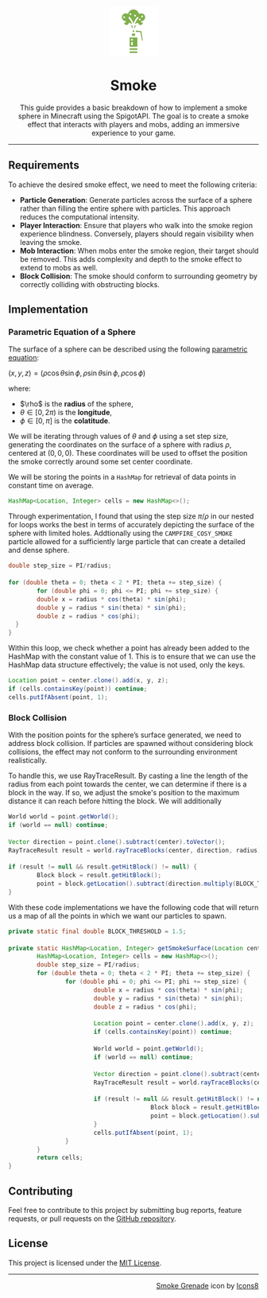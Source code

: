<p align="center"><img src="assets/smoke.png" alt="Smoke Icon"></p>
<h1 align="center">Smoke</h1>

<p align="center">This guide provides a basic breakdown of how to implement a smoke sphere in Minecraft using the SpigotAPI. The goal is to create a smoke effect that interacts with players and mobs, adding an immersive experience to your game.</p>

---

## Requirements

To achieve the desired smoke effect, we need to meet the following criteria:

- **Particle Generation**: Generate particles across the surface of a sphere rather than filling the entire sphere with particles. This approach reduces the computational intensity.
- **Player Interaction**: Ensure that players who walk into the smoke region experience blindness. Conversely, players should regain visibility when leaving the smoke.
- **Mob Interaction**: When mobs enter the smoke region, their target should be removed. This adds complexity and depth to the smoke effect to extend to mobs as well.
- **Block Collision**: The smoke should conform to surrounding geometry by correctly colliding with obstructing blocks.

## Implementation

### Parametric Equation of a Sphere

The surface of a sphere can be described using the following [parametric equation](https://en.wikipedia.org/wiki/Sphere#Parametric):

$(x, y, z) = (\rho \cos \theta \sin \phi, \rho \sin \theta \sin \phi, \rho \cos \phi)$

where:

- $\rho\$ is the **radius** of the sphere,
- $\theta \in [0, 2\pi)$ is the **longitude**,
- $\phi \in [0, \pi]$ is the **colatitude**.

We will be iterating through values of $\theta$ and $\phi$ using a set step size, generating the coordinates on the surface of a sphere with radius $\rho$, centered at $(0, 0, 0)$. These coordinates will be used to offset the position the smoke correctly around some set center coordinate.

We will be storing the points in a `HashMap` for retrieval of data points in constant time on average.

```java
HashMap<Location, Integer> cells = new HashMap<>();
```

Through experimentation, I found that using the step size $\pi / \rho$ in our nested for loops works the best in terms of accurately depicting the surface of the sphere with limited holes. Addtionally using the `CAMPFIRE_COSY_SMOKE` particle allowed for a sufficiently large particle that can create a detailed and dense sphere.

```java
double step_size = PI/radius;

for (double theta = 0; theta < 2 * PI; theta += step_size) {
        for (double phi = 0; phi <= PI; phi += step_size) {
        double x = radius * cos(theta) * sin(phi);
        double y = radius * sin(theta) * sin(phi);
        double z = radius * cos(phi);
  }
}
```

Within this loop, we check whether a point has already been added to the HashMap with the constant value of 1. This is to ensure that we can use the HashMap data structure effectively; the value is not used, only the keys.

```java
Location point = center.clone().add(x, y, z);
if (cells.containsKey(point)) continue;
cells.putIfAbsent(point, 1);
```

### Block Collision

With the position points for the sphere’s surface generated, we need to address block collision. If particles are spawned without considering block collisions, the effect may not conform to the surrounding environment realistically.

To handle this, we use RayTraceResult. By casting a line the length of the radius from each point towards the center, we can determine if there is a block in the way. If so, we adjust the smoke's position to the maximum distance it can reach before hitting the block. We will additionally 

```java
World world = point.getWorld();
if (world == null) continue;

Vector direction = point.clone().subtract(center).toVector();
RayTraceResult result = world.rayTraceBlocks(center, direction, radius);

if (result != null && result.getHitBlock() != null) {
        Block block = result.getHitBlock();
        point = block.getLocation().subtract(direction.multiply(BLOCK_THRESHOLD));
}
```

With these code implementations we have the following code that will return us a map of all the points in which we want our particles to spawn.

```java
private static final double BLOCK_THRESHOLD = 1.5;

private static HashMap<Location, Integer> getSmokeSurface(Location center, int radius) {
        HashMap<Location, Integer> cells = new HashMap<>();
        double step_size = PI/radius;
        for (double theta = 0; theta < 2 * PI; theta += step_size) {
                for (double phi = 0; phi <= PI; phi += step_size) {
                        double x = radius * cos(theta) * sin(phi);
                        double y = radius * sin(theta) * sin(phi);
                        double z = radius * cos(phi);

                        Location point = center.clone().add(x, y, z);
                        if (cells.containsKey(point)) continue;

                        World world = point.getWorld();
                        if (world == null) continue;

                        Vector direction = point.clone().subtract(center).toVector();
                        RayTraceResult result = world.rayTraceBlocks(center, direction, radius);

                        if (result != null && result.getHitBlock() != null) {
                                        Block block = result.getHitBlock();
                                        point = block.getLocation().subtract(direction.multiply(BLOCK_THRESHOLD));
                        }
                        cells.putIfAbsent(point, 1);
                }
        }
        return cells;
}
```

## Contributing
Feel free to contribute to this project by submitting bug reports, feature requests, or pull requests on the [GitHub repository](https://github.com/hello-andrew-yan/spigot-smoke).

## License
This project is licensed under the [MIT License](LICENSE).

---

<p align="right"><a target="_blank" href="https://icons8.com/icons/set/smoke-grenade">Smoke Grenade</a> icon by <a target="_blank" href="https://icons8.com">Icons8</a></p>
